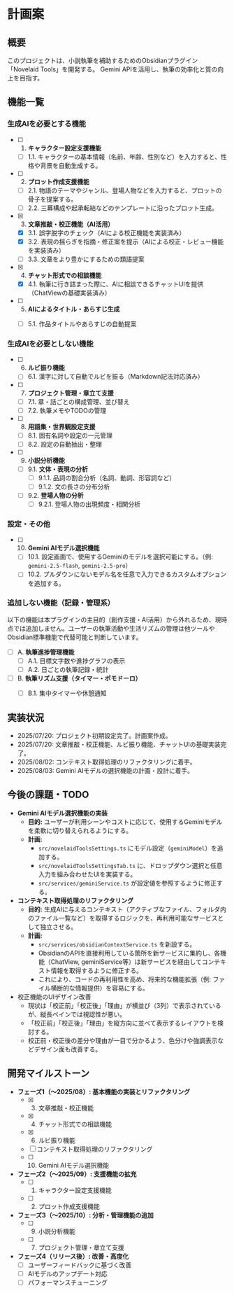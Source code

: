 # 計画案

## 概要

このプロジェクトは、小説執筆を補助するためのObsidianプラグイン「Novelaid Tools」を開発する。
Gemini APIを活用し、執筆の効率化と質の向上を目指す。

## 機能一覧

### 生成AIを必要とする機能

- [ ] 1. **キャラクター設定支援機能**
    - [ ] 1.1. キャラクターの基本情報（名前、年齢、性別など）を入力すると、性格や背景を自動生成する。
- [ ] 2. **プロット作成支援機能**
    - [ ] 2.1. 物語のテーマやジャンル、登場人物などを入力すると、プロットの骨子を提案する。
    - [ ] 2.2. 三幕構成や起承転結などのテンプレートに沿ったプロット生成。
- [x] 3. **文章推敲・校正機能（AI活用）**
    - [x] 3.1. 誤字脱字のチェック（AIによる校正機能を実装済み）
    - [x] 3.2. 表現の揺らぎを指摘・修正案を提示（AIによる校正・レビュー機能を実装済み）
    - [ ] 3.3. 文章をより豊かにするための類語提案
- [x] 4. **チャット形式での相談機能**
    - [x] 4.1. 執筆に行き詰まった際に、AIに相談できるチャットUIを提供（ChatViewの基礎実装済み）
- [ ] 5. **AIによるタイトル・あらすじ生成**
    - [ ] 5.1. 作品タイトルやあらすじの自動提案


### 生成AIを必要としない機能

- [ ] 6. **ルビ振り機能**
    - [ ] 6.1. 漢字に対して自動でルビを振る（Markdown記法対応済み）
- [ ] 7. **プロジェクト管理・章立て支援**
    - [ ] 7.1. 章・話ごとの構成管理、並び替え
    - [ ] 7.2. 執筆メモやTODOの管理
- [ ] 8. **用語集・世界観設定支援**
    - [ ] 8.1. 固有名詞や設定の一元管理
    - [ ] 8.2. 設定の自動抽出・整理
- [ ] 9. **小説分析機能**
    - [ ] 9.1. **文体・表現の分析**
        - [ ] 9.1.1. 品詞の割合分析（名詞、動詞、形容詞など）
        - [ ] 9.1.2. 文の長さの分布分析
    - [ ] 9.2. **登場人物の分析**
        - [ ] 9.2.1. 登場人物の出現頻度・相関分析

### 設定・その他

- [ ] 10. **Gemini AIモデル選択機能**
    - [ ] 10.1. 設定画面で、使用するGeminiのモデルを選択可能にする。（例: `gemini-2.5-flash`, `gemini-2.5-pro`）
    - [ ] 10.2. プルダウンにないモデル名を任意で入力できるカスタムオプションを追加する。

### 追加しない機能（記録・管理系）

以下の機能は本プラグインの主目的（創作支援・AI活用）から外れるため、現時点では追加しません。ユーザーの執筆活動や生活リズムの管理は他ツールやObsidian標準機能で代替可能と判断しています。

- [ ] A. **執筆進捗管理機能**
    - [ ] A.1. 目標文字数や進捗グラフの表示
    - [ ] A.2. 日ごとの執筆記録・統計
- [ ] B. **執筆リズム支援（タイマー・ポモドーロ）**
    - [ ] B.1. 集中タイマーや休憩通知


## 実装状況

- 2025/07/20: プロジェクト初期設定完了。計画案作成。
- 2025/07/20: 文章推敲・校正機能、ルビ振り機能、チャットUIの基礎実装完了。
- 2025/08/02: コンテキスト取得処理のリファクタリングに着手。
- 2025/08/03: Gemini AIモデルの選択機能の計画・設計に着手。

## 今後の課題・TODO

- **Gemini AIモデル選択機能の実装**
    - **目的:** ユーザーが利用シーンやコストに応じて、使用するGeminiモデルを柔軟に切り替えられるようにする。
    - **計画:**
        - `src/novelaidToolsSettings.ts` にモデル設定（`geminiModel`）を追加する。
        - `src/novelaidToolsSettingsTab.ts` に、ドロップダウン選択と任意入力を組み合わせたUIを実装する。
        - `src/services/geminiService.ts` が設定値を参照するように修正する。
- **コンテキスト取得処理のリファクタリング**
    - **目的:** 生成AIに与えるコンテキスト（アクティブなファイル、フォルダ内のファイル一覧など）を取得するロジックを、再利用可能なサービスとして独立させる。
    - **計画:**
        - `src/services/obsidianContextService.ts` を新設する。
        - ObsidianのAPIを直接利用している箇所を新サービスに集約し、各機能（ChatView, geminiService等）は新サービスを経由してコンテキスト情報を取得するように修正する。
        - これにより、コードの再利用性を高め、将来的な機能拡張（例: ファイル横断的な情報提供）を容易にする。
- 校正機能のUIデザイン改善
    - 現状は「校正前」「校正後」「理由」が横並び（3列）で表示されているが、縦長ペインでは視認性が悪い。
    - 「校正前」「校正後」「理由」を縦方向に並べて表示するレイアウトを検討する。
    - 校正前・校正後の差分や理由が一目で分かるよう、色分けや強調表示などデザイン面も改善する。


## 開発マイルストーン

- **フェーズ1（～2025/08）: 基本機能の実装とリファクタリング**
    - [x] 3. 文章推敲・校正機能
    - [x] 4. チャット形式での相談機能
    - [x] 6. ルビ振り機能
    - [ ] コンテキスト取得処理のリファクタリング
    - [ ] 10. Gemini AIモデル選択機能
- **フェーズ2（～2025/09）: 支援機能の拡充**
    - [ ] 1. キャラクター設定支援機能
    - [ ] 2. プロット作成支援機能
- **フェーズ3（～2025/10）: 分析・管理機能の追加**
    - [ ] 9. 小説分析機能
    - [ ] 7. プロジェクト管理・章立て支援
- **フェーズ4（リリース後）: 改善・高度化**
    - [ ] ユーザーフィードバックに基づく改善
    - [ ] AIモデルのアップデート対応
    - [ ] パフォーマンスチューニング
